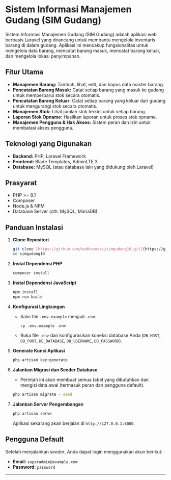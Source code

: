 # Sistem Informasi Manajemen Gudang (SIM Gudang)

Sistem Informasi Manajemen Gudang (SIM Gudang) adalah aplikasi web berbasis Laravel yang dirancang untuk membantu mengelola inventaris barang di dalam gudang. Aplikasi ini mencakup fungsionalitas untuk mengelola data barang, mencatat barang masuk, mencatat barang keluar, dan mengelola lokasi penyimpanan.

## Fitur Utama

-   **Manajemen Barang:** Tambah, lihat, edit, dan hapus data master barang.
-   **Pencatatan Barang Masuk:** Catat setiap barang yang masuk ke gudang untuk memperbarui stok secara otomatis.
-   **Pencatatan Barang Keluar:** Catat setiap barang yang keluar dari gudang untuk mengurangi stok secara otomatis.
-   **Manajemen Stok:** Lihat jumlah stok terkini untuk setiap barang.
-   **Laporan Stok Opname:** Hasilkan laporan untuk proses stok opname.
-   **Manajemen Pengguna & Hak Akses:** Sistem peran dan izin untuk membatasi akses pengguna.

## Teknologi yang Digunakan

-   **Backend:** PHP, Laravel Framework
-   **Frontend:** Blade Templates, AdminLTE 3
-   **Database:** MySQL (atau database lain yang didukung oleh Laravel)

## Prasyarat

-   PHP >= 8.1
-   Composer
-   Node.js & NPM
-   Database Server (cth: MySQL, MariaDB)

## Panduan Instalasi

1.  **Clone Repositori**
    ```bash
    git clone [https://github.com/madhasoeki/simgudang10.git](https://github.com/madhasoeki/simgudang10.git)
    cd simgudang10
    ```

2.  **Instal Dependensi PHP**
    ```bash
    composer install
    ```

3.  **Instal Dependensi JavaScript**
    ```bash
    npm install
    npm run build
    ```

4.  **Konfigurasi Lingkungan**
    * Salin file `.env.example` menjadi `.env`.
        ```bash
        cp .env.example .env
        ```
    * Buka file `.env` dan konfigurasikan koneksi database Anda (`DB_HOST`, `DB_PORT`, `DB_DATABASE`, `DB_USERNAME`, `DB_PASSWORD`).

5.  **Generate Kunci Aplikasi**
    ```bash
    php artisan key:generate
    ```

6.  **Jalankan Migrasi dan Seeder Database**
    * Perintah ini akan membuat semua tabel yang dibutuhkan dan mengisi data awal (termasuk peran dan pengguna default).
    ```bash
    php artisan migrate --seed
    ```

7.  **Jalankan Server Pengembangan**
    ```bash
    php artisan serve
    ```

    Aplikasi sekarang akan berjalan di `http://127.0.0.1:8000`.

## Pengguna Default

Setelah menjalankan *seeder*, Anda dapat login menggunakan akun berikut:

-   **Email:** `superadmin@example.com`
-   **Password:** `password`

---